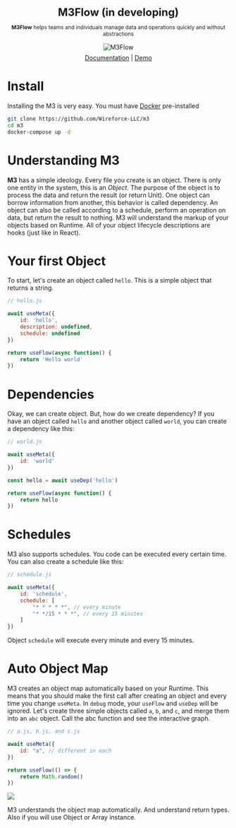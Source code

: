 <p style="text-align:center; font-size: 24px; font-weight: bold; margin-bottom: 0px">
M3Flow (in developing)
</p>  

<p style="text-align:center; font-size: 12px">
<b>M3Flow</b> helps teams and individuals manage data and operations quickly and without abstractions
</p>

<p align="center" style="margin-bottom: 7px">
<picture>
  <img alt="M3Flow" src="https://res.cloudinary.com/wireforce/image/upload/v1722810485/Introduce_mbydeg.png"/>
</picture>
</p>

<div style="text-align:center">
    <a href="#">Documentation</a> | 
    <a href="#">Demo</a>
</div>

# Install
Installing the M3 is very easy. You must have <a href='https://docs.docker.com/engine/install/'>Docker</a> pre-installed

```bash
git clone https://github.com/Wireforce-LLC/m3
cd m3
docker-compose up -d
```

# Understanding M3
<b>M3</b> has a simple ideology. Every file you create is an object. There is only one entity in the system, this is an <i>Object</i>. The purpose of the object is to process the data and return the result (or return Unit). One object can borrow information from another, this behavior is called dependency. An object can also be called according to a schedule, perform an operation on data, but return the result to nothing. M3 will understand the markup of your objects based on Runtime. All of your object lifecycle descriptions are hooks (just like in React).


# Your first Object

To start, let's create an object called `hello`. This is a simple object that returns a string.

```javascript
// hello.js

await useMeta({
    id: 'hello',
    description: undefined,
    schedule: undefined
})

return useFlow(async function() {
    return 'Hello world'
})
```


# Dependencies
Okay, we can create object. But, how do we create dependency? If you have an object called `hello` and another object called `world`, you can create a dependency like this:

```javascript
// world.js

await useMeta({
    id: 'world'
})

const hello = await useDep('hello')

return useFlow(async function() {
    return hello
})
```


# Schedules
M3 also supports schedules. You code can be executed every certain time. You can also create a schedule like this:

```javascript
// schedule.js

await useMeta({
    id: 'schedule',
    schedule: [
        "* * * * *", // every minute
        "* */15 * * *", // every 15 minutes
    ]
})
```

Object `schedule` will execute every minute and every 15 minutes.


# Auto Object Map
M3 creates an object map automatically based on your Runtime. This means that you should make the first call after creating an object and every time you change `useMeta`. In `debug` mode, your `useFlow` and `useDep` will be ignored. Let's create three simple objects called `a`, `b`, and `c`, and merge them into an `abc` object. Call the abc function and see the interactive graph.

```javascript
// a.js, b.js, and c.js

await useMeta({
    id: "a", // different in each
})

return useFlow(() => {
    return Math.random()
})
```

<img src="https://res.cloudinary.com/wireforce/image/upload/v1722814967/%D0%A1%D0%BD%D0%B8%D0%BC%D0%BE%D0%BA_%D1%8D%D0%BA%D1%80%D0%B0%D0%BD%D0%B0_2024-08-05_%D0%B2_2.42.15_AM_cjcjgd.png"/>

M3 understands the object map automatically. And understand return types. Also if you will use Object or Array instance.